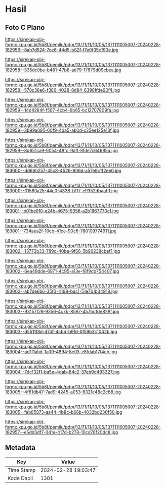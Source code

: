 # Hasil

## Foto C Plano

https://sirekap-obj-formc.kpu.go.id/5b8f/pemilu/pdpr/13/71/11/10/05/1371111005007-20240228-182956--8ab7d924-7ce6-44d5-b82f-f7e0f35c190e.jpg

https://sirekap-obj-formc.kpu.go.id/5b8f/pemilu/pdpr/13/71/11/10/05/1371111005007-20240228-182958--335dc0be-b481-47b8-ad79-17679d09cbea.jpg

https://sirekap-obj-formc.kpu.go.id/5b8f/pemilu/pdpr/13/71/11/10/05/1371111005007-20240228-182958--578c38e6-f386-4028-8d84-6398ffde90f4.jpg

https://sirekap-obj-formc.kpu.go.id/5b8f/pemilu/pdpr/13/71/11/10/05/1371111005007-20240228-182959--14d4284f-f567-4cb4-9b65-bc12707809fa.jpg

https://sirekap-obj-formc.kpu.go.id/5b8f/pemilu/pdpr/13/71/11/10/05/1371111005007-20240228-182959--3b99a095-00f9-4da5-ab0d-c25ee125e13f.jpg

https://sirekap-obj-formc.kpu.go.id/5b8f/pemilu/pdpr/13/71/11/10/05/1371111005007-20240228-182959--8d651ca9-9054-48fc-9aff-8fde7c64685a.jpg

https://sirekap-obj-formc.kpu.go.id/5b8f/pemilu/pdpr/13/71/11/10/05/1371111005007-20240228-183000--dd66b257-45c8-4526-906d-a57e9c1f2ee0.jpg

https://sirekap-obj-formc.kpu.go.id/5b8f/pemilu/pdpr/13/71/11/10/05/1371111005007-20240228-183000--01560a25-44c0-4338-b117-e9352dbaafff.jpg

https://sirekap-obj-formc.kpu.go.id/5b8f/pemilu/pdpr/13/71/11/10/05/1371111005007-20240228-183001--b01be0f0-e24b-4675-9356-a2b1867770cf.jpg

https://sirekap-obj-formc.kpu.go.id/5b8f/pemilu/pdpr/13/71/11/10/05/1371111005007-20240228-183001--734aea2f-10cb-41ce-90c6-780109774911.jpg

https://sirekap-obj-formc.kpu.go.id/5b8f/pemilu/pdpr/13/71/11/10/05/1371111005007-20240228-183002--13773b33-789c-40be-9f66-5b96238cbef1.jpg

https://sirekap-obj-formc.kpu.go.id/5b8f/pemilu/pdpr/13/71/11/10/05/1371111005007-20240228-183002--6ea49dde-6971-4c95-a13e-f8f9db754407.jpg

https://sirekap-obj-formc.kpu.go.id/5b8f/pemilu/pdpr/13/71/11/10/05/1371111005007-20240228-183002--ab7de6b6-35f0-4198-bac1-51e7b1b34918.jpg

https://sirekap-obj-formc.kpu.go.id/5b8f/pemilu/pdpr/13/71/11/10/05/1371111005007-20240228-183003--93157f26-9356-4c7b-8597-457bdfde828f.jpg

https://sirekap-obj-formc.kpu.go.id/5b8f/pemilu/pdpr/13/71/11/10/05/1371111005007-20240228-183003--d5511f8d-d74f-4cbd-b9fd-0f59b3c1042b.jpg

https://sirekap-obj-formc.kpu.go.id/5b8f/pemilu/pdpr/13/71/11/10/05/1371111005007-20240228-183004--ad1f1abd-1a09-4894-8e03-e8fdab17f4cb.jpg

https://sirekap-obj-formc.kpu.go.id/5b8f/pemilu/pdpr/13/71/11/10/05/1371111005007-20240228-183004--7dc132f1-ba5e-4dab-84c2-37eb9d493327.jpg

https://sirekap-obj-formc.kpu.go.id/5b8f/pemilu/pdpr/13/71/11/10/05/1371111005007-20240228-183005--4f61db47-7ad9-4245-a053-6321c48c2c68.jpg

https://sirekap-obj-formc.kpu.go.id/5b8f/pemilu/pdpr/13/71/11/10/05/1371111005007-20240228-183005--fab85873-aa44-4b8c-b66b-4032bd230f50.jpg

https://sirekap-obj-formc.kpu.go.id/5b8f/pemilu/pdpr/13/71/11/10/05/1371111005007-20240228-182957--e5dd6df7-0d1e-417d-b278-10cd76f20dc8.jpg


## Metadata

| Key        | Value               |
| ---------- | ------------------- |
| Time Stamp | 2024-02-28 19:03:47 |
| Kode Dapil | 1301                |



